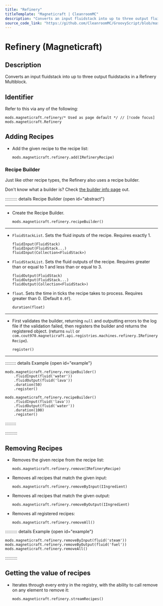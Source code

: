 ```yaml
---
title: "Refinery"
titleTemplate: "Magneticraft | CleanroomMC"
description: "Converts an input fluidstack into up to three output fluidstacks in a Refinery Multiblock."
source_code_link: "https://github.com/CleanroomMC/GroovyScript/blob/master/src/main/java/com/cleanroommc/groovyscript/compat/mods/magneticraft/Refinery.java"
---
```


# Refinery (Magneticraft)

## Description

Converts an input fluidstack into up to three output fluidstacks in a Refinery Multiblock.

## Identifier

Refer to this via any of the following:

```groovy:no-line-numbers {1}
mods.magneticraft.refinery/* Used as page default */ // [!code focus]
mods.magneticraft.Refinery
```


## Adding Recipes

- Add the given recipe to the recipe list:

    ```groovy:no-line-numbers
    mods.magneticraft.refinery.add(IRefineryRecipe)
    ```


### Recipe Builder

Just like other recipe types, the Refinery also uses a recipe builder.

Don't know what a builder is? Check [the builder info page](../../getting_started/builder.md) out.

:::::::::: details Recipe Builder {open id="abstract"}

---

- Create the Recipe Builder.

    ```groovy:no-line-numbers
    mods.magneticraft.refinery.recipeBuilder()
    ```

---

- `FluidStackList`. Sets the fluid inputs of the recipe. Requires exactly 1.

    ```groovy:no-line-numbers
    fluidInput(FluidStack)
    fluidInput(FluidStack...)
    fluidInput(Collection<FluidStack>)
    ```

- `FluidStackList`. Sets the fluid outputs of the recipe. Requires greater than or equal to 1 and less than or equal to 3.

    ```groovy:no-line-numbers
    fluidOutput(FluidStack)
    fluidOutput(FluidStack...)
    fluidOutput(Collection<FluidStack>)
    ```

- `float`. Sets the time in ticks the recipe takes to process. Requires greater than 0. (Default `0.0f`).

    ```groovy:no-line-numbers
    duration(float)
    ```

---

- First validates the builder, returning `null` and outputting errors to the log file if the validation failed, then registers the builder and returns the registered object. (returns `null` or `com.cout970.magneticraft.api.registries.machines.refinery.IRefineryRecipe`).

    ```groovy:no-line-numbers
    register()
    ```

---

::::::::: details Example {open id="example"}
```groovy:no-line-numbers
mods.magneticraft.refinery.recipeBuilder()
    .fluidInput(fluid('water'))
    .fluidOutput(fluid('lava'))
    .duration(50)
    .register()

mods.magneticraft.refinery.recipeBuilder()
    .fluidInput(fluid('lava'))
    .fluidOutput(fluid('water'))
    .duration(100)
    .register()
```

:::::::::

::::::::::

## Removing Recipes

- Removes the given recipe from the recipe list:

    ```groovy:no-line-numbers
    mods.magneticraft.refinery.remove(IRefineryRecipe)
    ```

- Removes all recipes that match the given input:

    ```groovy:no-line-numbers
    mods.magneticraft.refinery.removeByInput(IIngredient)
    ```

- Removes all recipes that match the given output:

    ```groovy:no-line-numbers
    mods.magneticraft.refinery.removeByOutput(IIngredient)
    ```

- Removes all registered recipes:

    ```groovy:no-line-numbers
    mods.magneticraft.refinery.removeAll()
    ```

:::::::::: details Example {open id="example"}
```groovy:no-line-numbers
mods.magneticraft.refinery.removeByInput(fluid('steam'))
mods.magneticraft.refinery.removeByOutput(fluid('fuel'))
mods.magneticraft.refinery.removeAll()
```

::::::::::

## Getting the value of recipes

- Iterates through every entry in the registry, with the ability to call remove on any element to remove it:

    ```groovy:no-line-numbers
    mods.magneticraft.refinery.streamRecipes()
    ```
